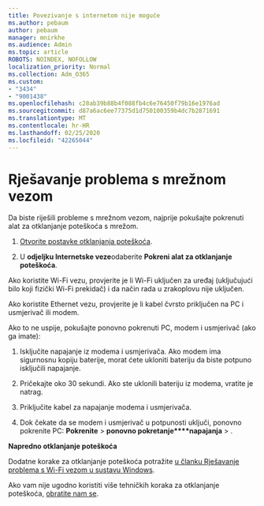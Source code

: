 ```yaml
---
title: Povezivanje s internetom nije moguće
ms.author: pebaum
author: pebaum
manager: mnirkhe
ms.audience: Admin
ms.topic: article
ROBOTS: NOINDEX, NOFOLLOW
localization_priority: Normal
ms.collection: Adm_O365
ms.custom:
- "3434"
- "9001438"
ms.openlocfilehash: c28ab39b88b4f088fb4c6e76450f79b16e1976ad
ms.sourcegitcommit: d87a6ac6ee77375d1d750100359b4dc7b2871691
ms.translationtype: MT
ms.contentlocale: hr-HR
ms.lasthandoff: 02/25/2020
ms.locfileid: "42265044"
---
```

# <a name="fix-network-connection"></a>Rješavanje problema s mrežnom vezom

Da biste riješili probleme s mrežnom vezom, najprije pokušajte pokrenuti alat za otklanjanje poteškoća s mrežom. 

1. [Otvorite postavke otklanjanja poteškoća](ms-settings:troubleshoot).

2. U **odjeljku Internetske veze**odaberite **Pokreni alat za otklanjanje poteškoća**.

Ako koristite Wi-Fi vezu, provjerite je li Wi-Fi uključen za uređaj (uključujući bilo koji fizički Wi-Fi prekidač) i da način rada u zrakoplovu nije uključen.

Ako koristite Ethernet vezu, provjerite je li kabel čvrsto priključen na PC i usmjerivač ili modem.

Ako to ne uspije, pokušajte ponovno pokrenuti PC, modem i usmjerivač (ako ga imate):

1. Isključite napajanje iz modema i usmjerivača. Ako modem ima sigurnosnu kopiju baterije, morat ćete ukloniti bateriju da biste potpuno isključili napajanje.

2. Pričekajte oko 30 sekundi. Ako ste uklonili bateriju iz modema, vratite je natrag.

3. Priključite kabel za napajanje modema i usmjerivača.

4. Dok čekate da se modem i usmjerivač u potpunosti uključi, ponovno pokrenite PC: **Pokrenite** > **ponovno pokretanje****napajanja** > .

**Napredno otklanjanje poteškoća**

Dodatne korake za otklanjanje poteškoća potražite [u članku Rješavanje problema s Wi-Fi vezom u sustavu Windows](https://support.microsoft.com/help/10741?ocid=SMC10741%2F). 

Ako vam nije ugodno koristiti više tehničkih koraka za otklanjanje poteškoća, [obratite nam se](https://support.microsoft.com/contactus).
